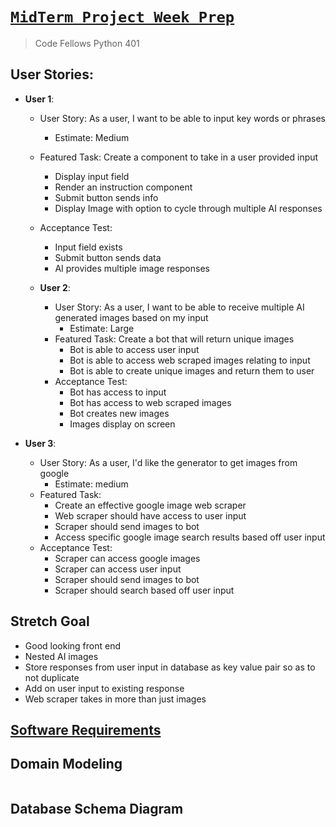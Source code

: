 # [`MidTerm Project Week Prep`](https://pythonmidtermproject.github.io/Project-Prep/)
> Code Fellows Python 401

## User Stories:
  - **User 1**: 
    - User Story: As a user, I want to be able to input key words or phrases
      - Estimate: Medium
    - Featured Task: Create a component to take in a user provided input
      - Display input field
      - Render an instruction component
      - Submit button sends info
      - Display Image with option to cycle through multiple AI responses
    - Acceptance Test: 
      - Input field exists 
      - Submit button sends data 
      - AI provides multiple image responses

    - **User 2**:
      - User Story: As a user, I want to be able to receive multiple AI generated images based on my input
        - Estimate: Large
      - Featured Task: Create a bot that will return unique images
        - Bot is able to access user input 
        - Bot is able to access web scraped images relating to input 
        - Bot is able to create unique images and return them to user
      - Acceptance Test: 
        - Bot has access to input 
        - Bot has access to web scraped images 
        - Bot creates new images 
        - Images display on screen

  - **User 3**: 
    - User Story: As a user, I'd like the generator to get images from google
      - Estimate: medium
    - Featured Task: 
      - Create an effective google image web scraper 
      - Web scraper should have access to user input 
      - Scraper should send images to bot 
      - Access specific google image search results based off user input
    - Acceptance Test: 
      - Scraper can access google images 
      - Scraper can access user input 
      - Scraper should send images to bot 
      - Scraper should search based off user input


## Stretch Goal
- Good looking front end 
- Nested AI images
- Store responses from user input in database as key value pair so as to not duplicate
- Add on user input to existing response 
- Web scraper takes in more than just images


## [Software Requirements](requirements.md)

## Domain Modeling
![]()

## Database Schema Diagram
![]()